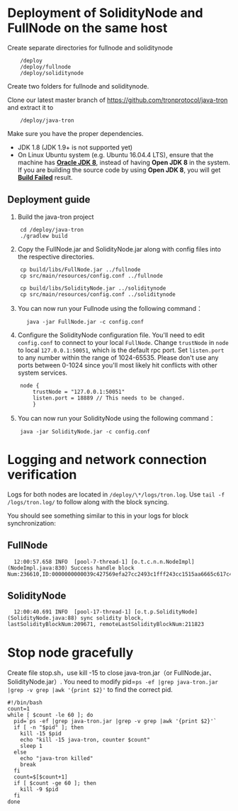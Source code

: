 # Deployment of SolidityNode and FullNode on the same host

Create separate directories for fullnode and soliditynode
```
    /deploy
    /deploy/fullnode
    /deploy/soliditynode
```

Create two folders for fullnode and soliditynode.

Clone our latest master branch of https://github.com/tronprotocol/java-tron and extract it to
```      
    /deploy/java-tron 
```

Make sure you have the proper dependencies.

* JDK 1.8 (JDK 1.9+ is not supported yet)
* On Linux Ubuntu system (e.g. Ubuntu 16.04.4 LTS), ensure that the machine has [__Oracle JDK 8__](https://www.digitalocean.com/community/tutorials/how-to-install-java-with-apt-get-on-ubuntu-16-04), instead of having __Open JDK 8__ in the system. If you are building the source code by using __Open JDK 8__, you will get [__Build Failed__](https://github.com/tronprotocol/java-tron/issues/337) result.

## Deployment guide

  1. Build the java-tron project
```
    cd /deploy/java-tron 
    ./gradlew build
```

  2. Copy the FullNode.jar and SolidityNode.jar along with config files into the respective directories.
```
    cp build/libs/FullNode.jar ../fullnode
    cp src/main/resources/config.conf ../fullnode

    cp build/libs/SolidityNode.jar ../soliditynode
    cp src/main/resources/config.conf ../soliditynode
```

  3. You can now run your Fullnode using the following command：
```
      java -jar FullNode.jar -c config.conf
```

  4. Configure the SolidityNode configuration file. You'll need to edit `config.conf` to connect to your local `FullNode`. Change  `trustNode` in `node` to local `127.0.0.1:50051`, which is the default rpc port. Set `listen.port` to any number within the range of 1024-65535. Please don't use any ports between 0-1024 since you'll most likely hit conflicts with other system services.
```
    node {
        trustNode = "127.0.0.1:50051"
        listen.port = 18889 // This needs to be changed.
        }
```

  5. You can now run your SolidityNode using the following command：
```        
    java -jar SolidityNode.jar -c config.conf
```

# Logging and network connection verification

Logs for both nodes are located in `/deploy/\*/logs/tron.log`. Use `tail -f /logs/tron.log/` to follow along with the block syncing.

You should see something similar to this in your logs for block synchronization:

## FullNode

      12:00:57.658 INFO  [pool-7-thread-1] [o.t.c.n.n.NodeImpl](NodeImpl.java:830) Success handle block Num:236610,ID:0000000000039c427569efa27cc2493c1fff243cc1515aa6665c617c45d2e1bf

## SolidityNode

      12:00:40.691 INFO  [pool-17-thread-1] [o.t.p.SolidityNode](SolidityNode.java:88) sync solidity block, lastSolidityBlockNum:209671, remoteLastSolidityBlockNum:211823

# Stop node gracefully
Create file stop.sh，use kill -15 to close java-tron.jar（or FullNode.jar、SolidityNode.jar）.
You need to modify pid=`ps -ef |grep java-tron.jar |grep -v grep |awk '{print $2}'` to find the correct pid.
```
#!/bin/bash
count=1
while [ $count -le 60 ]; do
  pid=`ps -ef |grep java-tron.jar |grep -v grep |awk '{print $2}'`
  if [ -n "$pid" ]; then
    kill -15 $pid
    echo "kill -15 java-tron, counter $count"
    sleep 1
  else
    echo "java-tron killed"
    break
  fi
  count=$[$count+1]
  if [ $count -ge 60 ]; then
    kill -9 $pid
  fi
done

